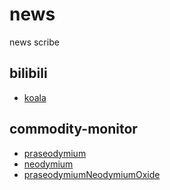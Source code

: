 # news
news scribe

## bilibili

- [koala](https://github.com/AlfieriChou/news/blob/master/markdown/koala.md)

## commodity-monitor

- [praseodymium](https://github.com/AlfieriChou/news/blob/master/markdown/praseodymium.md)
- [neodymium](https://github.com/AlfieriChou/news/blob/master/markdown/neodymium.md)
- [praseodymiumNeodymiumOxide](https://github.com/AlfieriChou/news/blob/master/markdown/praseodymiumNeodymiumOxide.md)
